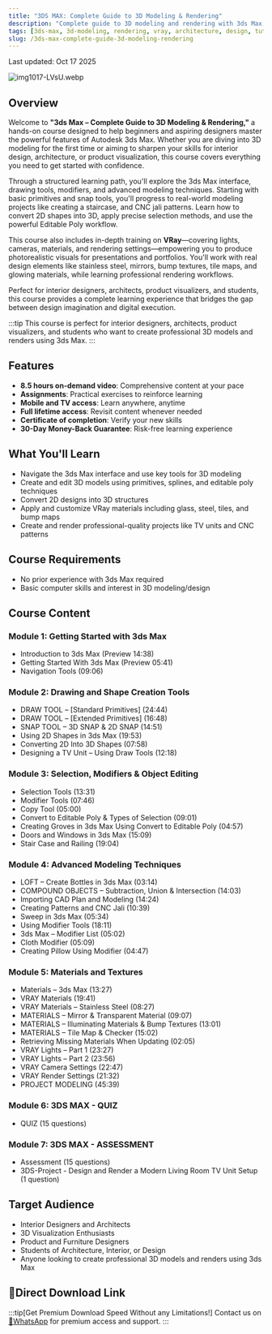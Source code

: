 ```yaml
---
title: "3DS MAX: Complete Guide to 3D Modeling & Rendering"
description: "Complete guide to 3D modeling and rendering with 3ds Max, covering interface, tools, modifiers, advanced techniques, and VRay materials."
tags: [3ds-max, 3d-modeling, rendering, vray, architecture, design, tutorial]
slug: /3ds-max-complete-guide-3d-modeling-rendering
---
```


Last updated: Oct 17 2025

![img1017-LVsU.webp](https://list.ucards.store/d/img/img1017-LVsU.webp)

## Overview

Welcome to **"3ds Max – Complete Guide to 3D Modeling & Rendering,"** a hands-on course designed to help beginners and aspiring designers master the powerful features of Autodesk 3ds Max. Whether you are diving into 3D modeling for the first time or aiming to sharpen your skills for interior design, architecture, or product visualization, this course covers everything you need to get started with confidence.

Through a structured learning path, you'll explore the 3ds Max interface, drawing tools, modifiers, and advanced modeling techniques. Starting with basic primitives and snap tools, you'll progress to real-world modeling projects like creating a staircase, and CNC jali patterns. Learn how to convert 2D shapes into 3D, apply precise selection methods, and use the powerful Editable Poly workflow.

This course also includes in-depth training on **VRay**—covering lights, cameras, materials, and rendering settings—empowering you to produce photorealistic visuals for presentations and portfolios. You'll work with real design elements like stainless steel, mirrors, bump textures, tile maps, and glowing materials, while learning professional rendering workflows.

Perfect for interior designers, architects, product visualizers, and students, this course provides a complete learning experience that bridges the gap between design imagination and digital execution.

:::tip
This course is perfect for interior designers, architects, product visualizers, and students who want to create professional 3D models and renders using 3ds Max.
:::

## Features

- **8.5 hours on-demand video**: Comprehensive content at your pace
- **Assignments**: Practical exercises to reinforce learning
- **Mobile and TV access**: Learn anywhere, anytime
- **Full lifetime access**: Revisit content whenever needed
- **Certificate of completion**: Verify your new skills
- **30-Day Money-Back Guarantee**: Risk-free learning experience

## What You'll Learn

- Navigate the 3ds Max interface and use key tools for 3D modeling
- Create and edit 3D models using primitives, splines, and editable poly techniques
- Convert 2D designs into 3D structures
- Apply and customize VRay materials including glass, steel, tiles, and bump maps
- Create and render professional-quality projects like TV units and CNC patterns

## Course Requirements

- No prior experience with 3ds Max required
- Basic computer skills and interest in 3D modeling/design

## Course Content

### Module 1: Getting Started with 3ds Max
- Introduction to 3ds Max (Preview 14:38)
- Getting Started With 3ds Max (Preview 05:41)
- Navigation Tools (09:06)

### Module 2: Drawing and Shape Creation Tools
- DRAW TOOL – [Standard Primitives] (24:44)
- DRAW TOOL – [Extended Primitives] (16:48)
- SNAP TOOL – 3D SNAP & 2D SNAP (14:51)
- Using 2D Shapes in 3ds Max (19:53)
- Converting 2D Into 3D Shapes (07:58)
- Designing a TV Unit – Using Draw Tools (12:18)

### Module 3: Selection, Modifiers & Object Editing
- Selection Tools (13:31)
- Modifier Tools (07:46)
- Copy Tool (05:00)
- Convert to Editable Poly & Types of Selection (09:01)
- Creating Groves in 3ds Max Using Convert to Editable Poly (04:57)
- Doors and Windows in 3ds Max (15:09)
- Stair Case and Railing (19:04)

### Module 4: Advanced Modeling Techniques
- LOFT – Create Bottles in 3ds Max (03:14)
- COMPOUND OBJECTS – Subtraction, Union & Intersection (14:03)
- Importing CAD Plan and Modeling (14:24)
- Creating Patterns and CNC Jali (10:39)
- Sweep in 3ds Max (05:34)
- Using Modifier Tools (18:11)
- 3ds Max – Modifier List (05:02)
- Cloth Modifier (05:09)
- Creating Pillow Using Modifier (04:47)

### Module 5: Materials and Textures
- Materials – 3ds Max (13:27)
- VRAY Materials (19:41)
- VRAY Materials – Stainless Steel (08:27)
- MATERIALS – Mirror & Transparent Material (09:07)
- MATERIALS – Illuminating Materials & Bump Textures (13:01)
- MATERIALS – Tile Map & Checker (15:02)
- Retrieving Missing Materials When Updating (02:05)
- VRAY Lights – Part 1 (23:27)
- VRAY Lights – Part 2 (23:56)
- VRAY Camera Settings (22:47)
- VRAY Render Settings (21:32)
- PROJECT MODELING (45:39)

### Module 6: 3DS MAX - QUIZ
- QUIZ (15 questions)

### Module 7: 3DS MAX - ASSESSMENT
- Assessment (15 questions)
- 3DS-Project - Design and Render a Modern Living Room TV Unit Setup (1 question)

## Target Audience

- Interior Designers and Architects
- 3D Visualization Enthusiasts
- Product and Furniture Designers
- Students of Architecture, Interior, or Design
- Anyone looking to create professional 3D models and renders using 3ds Max

## 🚀Direct Download Link
:::tip[Get Premium Download Speed Without any Limitations!]
Contact us on [💬WhatsApp](https://wa.me/+8613237610083) for premium  access and support.
:::
